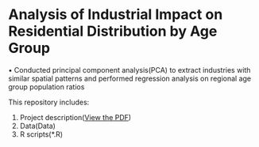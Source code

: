 # Analysis of Industrial Impact on Residential Distribution by Age Group

•	Conducted principal component analysis(PCA) to extract industries with similar spatial patterns and performed regression analysis on regional age group population ratios

This repository includes:
1) Project description([View the PDF](Analysis%20of%20Industrial%20Impact.pdf))
2) Data(Data)
3) R scripts(*.R)



